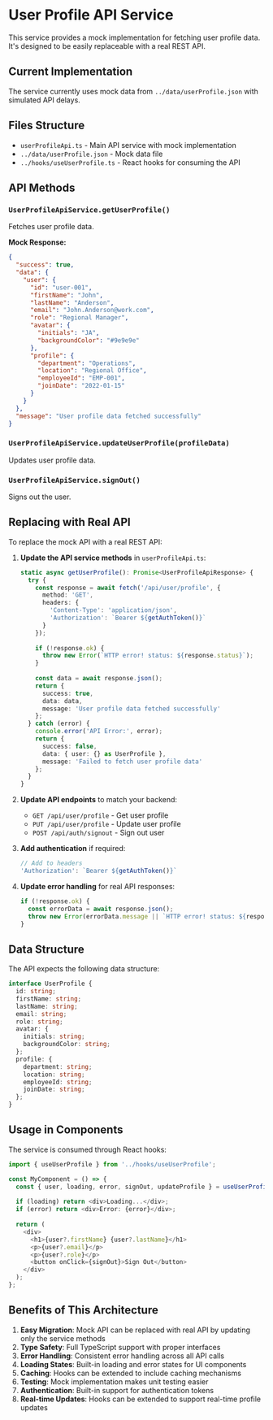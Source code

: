 # User Profile API Service

This service provides a mock implementation for fetching user profile data. It's designed to be easily replaceable with a real REST API.

## Current Implementation

The service currently uses mock data from `../data/userProfile.json` with simulated API delays.

## Files Structure

- `userProfileApi.ts` - Main API service with mock implementation
- `../data/userProfile.json` - Mock data file
- `../hooks/useUserProfile.ts` - React hooks for consuming the API

## API Methods

### `UserProfileApiService.getUserProfile()`
Fetches user profile data.

**Mock Response:**
```json
{
  "success": true,
  "data": {
    "user": {
      "id": "user-001",
      "firstName": "John",
      "lastName": "Anderson",
      "email": "John.Anderson@work.com",
      "role": "Regional Manager",
      "avatar": {
        "initials": "JA",
        "backgroundColor": "#9e9e9e"
      },
      "profile": {
        "department": "Operations",
        "location": "Regional Office",
        "employeeId": "EMP-001",
        "joinDate": "2022-01-15"
      }
    }
  },
  "message": "User profile data fetched successfully"
}
```

### `UserProfileApiService.updateUserProfile(profileData)`
Updates user profile data.

### `UserProfileApiService.signOut()`
Signs out the user.

## Replacing with Real API

To replace the mock API with a real REST API:

1. **Update the API service methods** in `userProfileApi.ts`:
   ```typescript
   static async getUserProfile(): Promise<UserProfileApiResponse> {
     try {
       const response = await fetch('/api/user/profile', {
         method: 'GET',
         headers: {
           'Content-Type': 'application/json',
           'Authorization': `Bearer ${getAuthToken()}`
         }
       });
       
       if (!response.ok) {
         throw new Error(`HTTP error! status: ${response.status}`);
       }
       
       const data = await response.json();
       return {
         success: true,
         data: data,
         message: 'User profile data fetched successfully'
       };
     } catch (error) {
       console.error('API Error:', error);
       return {
         success: false,
         data: { user: {} as UserProfile },
         message: 'Failed to fetch user profile data'
       };
     }
   }
   ```

2. **Update API endpoints** to match your backend:
   - `GET /api/user/profile` - Get user profile
   - `PUT /api/user/profile` - Update user profile
   - `POST /api/auth/signout` - Sign out user

3. **Add authentication** if required:
   ```typescript
   // Add to headers
   'Authorization': `Bearer ${getAuthToken()}`
   ```

4. **Update error handling** for real API responses:
   ```typescript
   if (!response.ok) {
     const errorData = await response.json();
     throw new Error(errorData.message || `HTTP error! status: ${response.status}`);
   }
   ```

## Data Structure

The API expects the following data structure:

```typescript
interface UserProfile {
  id: string;
  firstName: string;
  lastName: string;
  email: string;
  role: string;
  avatar: {
    initials: string;
    backgroundColor: string;
  };
  profile: {
    department: string;
    location: string;
    employeeId: string;
    joinDate: string;
  };
}
```

## Usage in Components

The service is consumed through React hooks:

```typescript
import { useUserProfile } from '../hooks/useUserProfile';

const MyComponent = () => {
  const { user, loading, error, signOut, updateProfile } = useUserProfile();
  
  if (loading) return <div>Loading...</div>;
  if (error) return <div>Error: {error}</div>;
  
  return (
    <div>
      <h1>{user?.firstName} {user?.lastName}</h1>
      <p>{user?.email}</p>
      <p>{user?.role}</p>
      <button onClick={signOut}>Sign Out</button>
    </div>
  );
};
```

## Benefits of This Architecture

1. **Easy Migration**: Mock API can be replaced with real API by updating only the service methods
2. **Type Safety**: Full TypeScript support with proper interfaces
3. **Error Handling**: Consistent error handling across all API calls
4. **Loading States**: Built-in loading and error states for UI components
5. **Caching**: Hooks can be extended to include caching mechanisms
6. **Testing**: Mock implementation makes unit testing easier
7. **Authentication**: Built-in support for authentication tokens
8. **Real-time Updates**: Hooks can be extended to support real-time profile updates